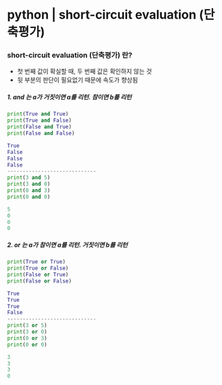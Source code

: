 # python | short-circuit evaluation (단축평가)



### short-circuit evaluation (단축평가) 란?

- 첫 번째 값이 확실할 때, 두 번째 값은 확인하지 않는 것
- 뒷 부분의 판단이 필요없기 때문에 속도가 향상됨



##### 1. and 는 a가 거짓이면 a를 리턴. 참이면 b를 리턴

```python
print(True and True)
print(True and False)
print(False and True)
print(False and False)

True
False
False
False
-----------------------------
print(3 and 5)
print(3 and 0)
print(0 and 3)
print(0 and 0)

5
0
0
0
```



##### 2. or 는 a가 참이면 a를 리턴. 거짓이면 b를 리턴

```python
print(True or True)
print(True or False)
print(False or True)
print(False or False)

True
True
True
False
-----------------------------
print(3 or 5)
print(3 or 0)
print(0 or 3)
print(0 or 0)

3
3
3
0
```

